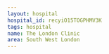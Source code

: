 ```yaml
---
layout: hospital
hospital_id: recyiO15TOGPHMV3K
tags: hospital
name: The London Clinic
area: South West London
---
```

